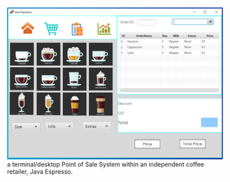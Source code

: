 ![alt text](https://github.com/SesRiya/Point-Of-Sale/blob/master/pos.PNG?raw=true)
 a terminal/desktop Point of Sale System within an independent coffee 
retailer, Java Espresso. 
